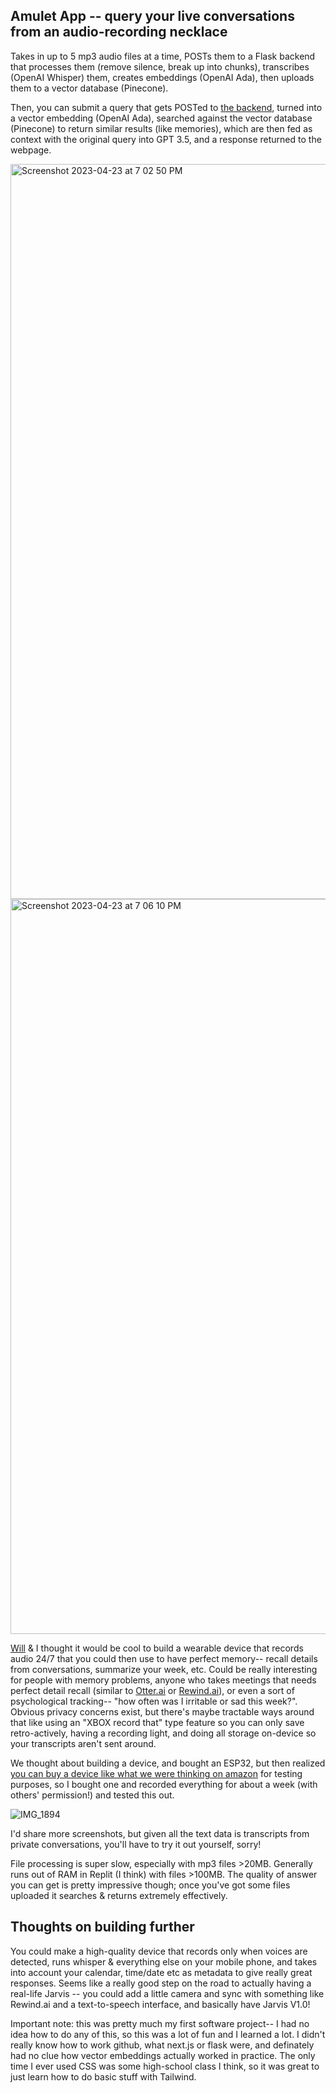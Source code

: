 ## Amulet App -- query your live conversations from an audio-recording necklace

Takes in up to 5 mp3 audio files at a time, POSTs them to a Flask backend that processes them (remove silence, break up into chunks), transcribes (OpenAI Whisper) them, creates embeddings (OpenAI Ada), then uploads them to a vector database (Pinecone).

Then, you can submit a query that gets POSTed to [the backend](https://github.com/patrick-finley/amulet-server), turned into a vector embedding (OpenAI Ada), searched against the vector database (Pinecone) to return similar results (like memories), which are then fed as context with the original query into GPT 3.5, and a response returned to the webpage.

<img width="1176" alt="Screenshot 2023-04-23 at 7 02 50 PM" src="https://user-images.githubusercontent.com/74550705/233870856-66e13c44-cb1b-4b78-928b-cc1ac579080c.png">

<img width="1176" alt="Screenshot 2023-04-23 at 7 06 10 PM" src="https://user-images.githubusercontent.com/74550705/233870962-c5f5e341-5ada-4273-83b0-51149dd91e20.png">

[Will](https://github.com/0hq) & I thought it would be cool to build a wearable device that records audio 24/7 that you could then use to have perfect memory-- recall details from conversations, summarize your week, etc. Could be really interesting for people with memory problems, anyone who takes meetings that needs perfect detail recall (similar to [Otter.ai](https://otter.ai) or [Rewind.ai](https://www.rewind.ai)), or even a sort of psychological tracking-- "how often was I irritable or sad this week?". Obvious privacy concerns exist, but there's maybe tractable ways around that like using an "XBOX record that" type feature so you can only save retro-actively, having a recording light, and doing all storage on-device so your transcripts aren't sent around.

We thought about building a device, and bought an ESP32, but then realized [you can buy a device like what we were thinking on amazon](https://www.amazon.com/dp/B07F29M5TJ?psc=1&ref=ppx_yo2ov_dt_b_product_details) for testing purposes, so I bought one and recorded everything for about a week (with others' permission!) and tested this out.

![IMG_1894](https://user-images.githubusercontent.com/74550705/233870257-69468f3b-1561-468b-84a6-9cbd100e81b6.jpg)

I'd share more screenshots, but given all the text data is transcripts from private conversations, you'll have to try it out yourself, sorry!

File processing is super slow, especially with mp3 files >20MB. Generally runs out of RAM in Replit (I think) with files >100MB. The quality of answer you can get is pretty impressive though; once you've got some files uploaded it searches & returns extremely effectively.

## Thoughts on building further

You could make a high-quality device that records only when voices are detected, runs whisper & everything else on your mobile phone, and takes into account your calendar, time/date etc as metadata to give really great responses. Seems like a really good step on the road to actually having a real-life Jarvis -- you could add a little camera and sync with something like Rewind.ai and a text-to-speech interface, and basically have Jarvis V1.0! 


Important note: this was pretty much my first software project-- I had no idea how to do any of this, so this was a lot of fun and I learned a lot. I didn't really know how to work github, what next.js or flask were, and definately had no clue how vector embeddings actually worked in practice. The only time I ever used CSS was some high-school class I think, so it was great to just learn how to do basic stuff with Tailwind.
